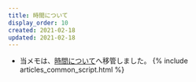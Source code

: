```yaml
---
title: 時間について
display_order: 10
created: 2021-02-18
updated: 2021-02-18
---
```

- 当メモは、[時間について](https://thinktwice.tech/science/physics/time/)へ移管しました。
{% include articles_common_script.html %}
